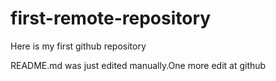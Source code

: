 # first-remote-repository
Here is my first github repository


README.md was just edited manually.One more edit at github
